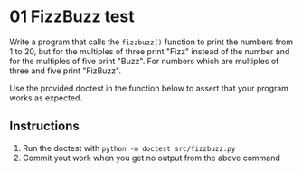 # 01 FizzBuzz test

Write a program that calls the `fizzbuzz()` function to print the numbers from 1 to 20, but for the multiples of three print "Fizz" instead of the number and for the multiples of five print "Buzz". For numbers which are multiples of three and five print "FizBuzz".

Use the provided doctest in the function below to assert that your program works as expected.


## Instructions

1. Run the doctest with `python -m doctest src/fizzbuzz.py`
2. Commit yout work when you get no output from the above command

